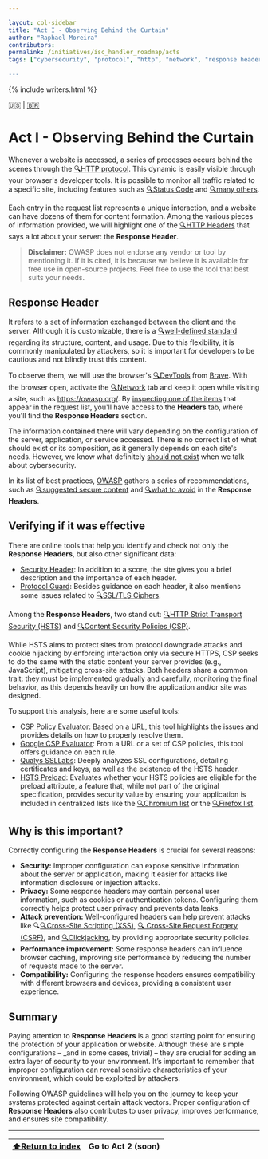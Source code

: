 ```yaml
---

layout: col-sidebar
title: "Act I - Observing Behind the Curtain"
author: "Raphael Moreira"
contributors: 
permalink: /initiatives/isc_handler_roadmap/acts
tags: ["cybersecurity", "protocol", "http", "network", "response header", "xss", "csrf", "clickjacking", hsts", "csp", "ssl"]

---
```


{% include writers.html %}

🇺🇸 | [🇧🇷](act_1.pt-BR.md)

# Act I - Observing Behind the Curtain
Whenever a website is accessed, a series of processes occurs behind the scenes through the [🔍HTTP protocol](https://en.wikipedia.org/wiki/HTTP). 
This dynamic is easily visible through your browser's developer tools. It is possible to monitor all traffic related to a 
specific site, including features such as [🔍Status Code](https://www.rfc-editor.org/rfc/rfc9110.html#name-status-codes) 
and [🔍many others](https://developer.chrome.com/docs/devtools/network).

Each entry in the request list represents a unique interaction, and a website can have dozens of them for content formation. 
Among the various pieces of information provided, we will highlight one of the [🔍HTTP Headers](https://developer.mozilla.org/en-US/docs/Glossary/HTTP_header) 
that says a lot about your server: the **Response Header**.

>**Disclaimer:** OWASP does not endorse any vendor or tool by mentioning it. If it is cited, it is because we believe it 
> is available for free use in open-source projects. Feel free to use the tool that best suits your needs.

## Response Header
It refers to a set of information exchanged between the client and the server. Although it is customizable, there is a 
[🔍well-defined standard](https://developer.mozilla.org/en-US/docs/Glossary/Response_header) regarding its structure, content, 
and usage. Due to this flexibility, it is commonly manipulated by attackers, so it is important for developers to be cautious 
and not blindly trust this content.

To observe them, we will use the browser's [🔍DevTools](https://developer.chrome.com/docs/devtools) from [Brave](https://brave.com/download/). 
With the browser open, activate the [🔍Network](https://developer.chrome.com/docs/devtools/network) tab and keep it open 
while visiting a site, such as https://owasp.org/. By [inspecting one of the items](https://developer.chrome.com/docs/devtools/network#details) 
that appear in the request list, you'll have access to the **Headers** tab, where you'll find the **Response Headers** section.

The information contained there will vary depending on the configuration of the server, application, or service accessed. 
There is no correct list of what should exist or its composition, as it generally depends on each site's needs. However, 
we know what definitely <u>should not exist</u> when we talk about cybersecurity.

In its list of best practices, [OWASP](https://owasp.org/) gathers a series of recommendations, such as [🔍suggested secure content](https://owasp.org/www-project-secure-headers/index.html) 
and [🔍what to avoid](https://owasp.org/www-project-secure-headers/index.html#prevent-information-disclosure-via-http-headers) 
in the **Response Headers**.

## Verifying if it was effective
There are online tools that help you identify and check not only the **Response Headers**, but also other significant data:

- [Security Header](https://securityheaders.com/?q=https%3A%2F%2Fowasp.org%2F&followRedirects=on): In addition to a score, 
the site gives you a brief description and the importance of each header.
- [Protocol Guard](https://protocolguard.com/scan/owasp.org): Besides guidance on each header, it also mentions some issues 
related to [🔍SSL/TLS Ciphers](https://www.ssl.com/article/what-is-ssl-tls-an-in-depth-guide/).

Among the **Response Headers**, two stand out: [🔍HTTP Strict Transport Security (HSTS)](https://www.ssl.com/article/what-is-http-strict-transport-security-hsts/) 
and [🔍Content Security Policies (CSP)](https://developer.mozilla.org/en-US/docs/Web/HTTP/CSP).

While HSTS aims to protect sites from protocol downgrade attacks and cookie hijacking by enforcing interaction only via 
secure HTTPS, CSP seeks to do the same with the static content your server provides (e.g., JavaScript), mitigating cross-site attacks. 
Both headers share a common trait: they must be implemented gradually and carefully, monitoring the final behavior, as this 
depends heavily on how the application and/or site was designed.

To support this analysis, here are some useful tools:

- [CSP Policy Evaluator](https://csper.io/evaluator): Based on a URL, this tool highlights the issues and provides details 
on how to properly resolve them.
- [Google CSP Evaluator](https://csp-evaluator.withgoogle.com/): From a URL or a set of CSP policies, this tool offers 
guidance on each rule.
- [Qualys SSLLabs](https://www.ssllabs.com/ssltest/analyze.html?d=owasp.org): Deeply analyzes SSL configurations, detailing 
certificates and keys, as well as the existence of the HSTS header.
- [HSTS Preload](https://hstspreload.org/): Evaluates whether your HSTS policies are eligible for the preload attribute, 
a feature that, while not part of the original specification, provides security value by ensuring your application is included 
in centralized lists like the [🔍Chromium list](https://www.chromium.org/hsts/) or the [🔍Firefox list](https://searchfox.org/comm-central/source/mozilla/security/manager/ssl/nsSTSPreloadList.inc).

## Why is this important?
Correctly configuring the **Response Headers** is crucial for several reasons:

- **Security:** Improper configuration can expose sensitive information about the server or application, making it easier 
for attacks like information disclosure or injection attacks.
- **Privacy:** Some response headers may contain personal user information, such as cookies or authentication tokens. Configuring 
them correctly helps protect user privacy and prevents data leaks.
- **Attack prevention:** Well-configured headers can help prevent attacks like 🔍[🔍Cross-Site Scripting (XSS)](https://owasp.org/www-community/attacks/xss/),
[🔍 Cross-Site Request Forgery (CSRF)](https://owasp.org/www-community/attacks/csrf), and [🔍Clickjacking](https://cheatsheetseries.owasp.org/cheatsheets/Clickjacking_Defense_Cheat_Sheet.html), 
by providing appropriate security policies.
- **Performance improvement:** Some response headers can influence browser caching, improving site performance by reducing 
the number of requests made to the server.
- **Compatibility:** Configuring the response headers ensures compatibility with different browsers and devices, providing 
a consistent user experience.

## Summary
Paying attention to **Response Headers** is a good starting point for ensuring the protection of your application or website. 
Although these are simple configurations – _and in some cases, trivial) – they are crucial for adding an extra layer of security 
to your environment. It’s important to remember that improper configuration can reveal sensitive characteristics of your 
environment, which could be exploited by attackers.

Following OWASP guidelines will help you on the journey to keep your systems protected against certain attack vectors. Proper 
configuration of **Response Headers** also contributes to user privacy, improves performance, and ensures site compatibility.

---

| [⬆️Return to index](../index.md) | Go to Act 2 (soon) |
|----------------------------------|--------------------|
